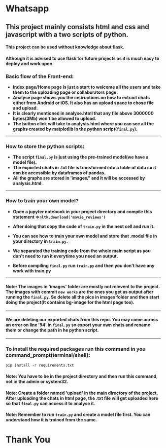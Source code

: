 # Whatsapp

## This project mainly consists html and css and javascript with a two scripts of python.

#### This project can be used without knowledge about flask.
#### Although it is advised to use flask for future projects as it is much easy to deploy and work upon.

### Basic flow of the Front-end:
* **Index page/Home page is just a start to welcome all the users and take them to the uploading page or collaborators page.**
* **Analyse page shows you the instructions on how to extract chats either from Android or iOS. It also has an upload space to chose file and upload.**
* **It is clearly mentioned in analyse.html that any file above 3000000 bytes(3Mb) won't be allowed to upload.**
* **The button click will take to analysis.html where you can see all the graphs created by matplotlib in the python script(```final.py```).**

----------

### How to store the python scripts:
* **The script ```final.py``` is just using the pre-trained model(we have a model file).**
* **The exported chats in .txt file is transformed into a table of data so it can be accessible by dataframes of pandas.**
* **All the graphs are stored in 'images/' and it will be accessed by analysis.html .**

----------

### How to train your own model?

* **Open a jupyter notebook in your project directory and compile this statement =>`nltk.download('movie_reviews') `**
* **After doing that copy the code of ```train.py``` in the next cell and run it.** 

* **You can see how to train your own model and store that .model file in your directory in ```train.py```.**
* **We separated the training code from the whole main script as you don't need to run it everytime you need an output.**
* **Before compiling ```final.py``` run ```train.py``` and then you don't have any work with train.py**

----------
#### Note: The images in 'images' folder are mostly not relevent to the project. The images with commit ```new works``` are the ones you get as output after running the ```final.py```. So delete all the pics in images folder and then start doing the project(It contains bg-image for the html page too).
----------
#### We are deleting our exported chats from this repo. You may come across an error on line '54' in ```final.py``` so export your own chats and rename them or change the path in he python script.
----------

### To install the required packages run this command in you command_prompt(terminal/shell):

```pip install -r requirements.txt```

#### Note: You have to be in the project directory and then run this command, not in the admin or system32.
#### Note: Create a folder named 'upload' in the main directory of the project. After uploading the chats in html page, the .txt file will get uploaded here so that ```final.py``` can access it to analyse it.
#### Note: Remember to run ```train.py``` and create a model file first. You can understand how it is trained from the same.
# Thank You
